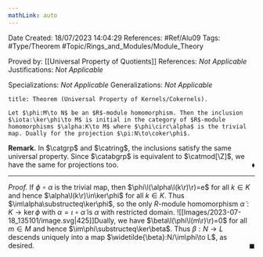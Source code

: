 ```yaml
---
mathLink: auto
---
```


<div class="topSpace"></div>

Date Created: 18/07/2023 14:04:29
References: #Ref/Alu09
Tags: #Type/Theorem #Topic/Rings_and_Modules/Module_Theory

Proved by: [[Universal Property of Quotients]]
References: <i>Not Applicable</i>
Justifications: <i>Not Applicable</i>

Specializations: <i>Not Applicable</i>
Generalizations: <i>Not Applicable</i>

``` ad-Theorem
title: Theorem (Universal Property of Kernels/Cokernels).

Let $\phi:M\to N$ be an $R$-module homomorphism. Then the inclusion $\iota:\ker\phi\to M$ is initial in the category of $R$-module homomorphisms $\alpha:K\to M$ where $\phi\circ\alpha$ is the trivial map. Dually for the projection $\pi:N\to\coker\phi$.

```

<b>Remark.</b> In $\catgrp$ and $\catring$, the inclusions satisfy the same universal property. Since $\catabgrp$ is equivalent to $\catmod[\Z]$, we have the same for projections too.<span style="float:right;">$\blacklozenge$</span>

---

<i>Proof.</i> If $\phi\circ\alpha$ is the trivial map, then $\phi\l(\alpha\l(k\r)\r)=e$ for all $k\in K$ and hence $\alpha\l(k\r)\in\ker\phi$ for all $k\in K$. Thus $\im\alpha\substructeq\ker\phi$, so the only $R$-module homomorphism $\widetilde{\alpha}:K\to\ker\phi$ with $\alpha=\iota\circ\widetilde{\alpha}$ is $\alpha$ with restricted domain.
![[Images/2023-07-18_135101/image.svg|425]]Dually, we have $\beta\l(\phi\l(m\r)\r)=0$ for all $m\in M$ and hence $\im\phi\substructeq\ker\beta$. Thus $\beta:N\to L$ descends uniquely into a map $\widetilde{\beta}:N/\im\phi\to L$, as desired.<span style="float:right;">$\blacksquare$</span>
